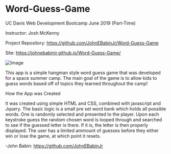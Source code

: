 # Word-Guess-Game
UC Davis Web Development Bootcamp June 2019 (Part-Time)

Instructor: Josh McKenny

Project Repository: https://github.com/JohnEBabinJr/Word-Guess-Game

Site: https://johnebabinjr.github.io/Word-Guess-Game/

![Image](https://raw.githubusercontent.com/JohnEBabinJr/Word-Guess-Game/assets/images/outer.png)

This app is a simple hangman style word guess game that was developed for a space summer camp. The main goal of the game is to allow kids to guess words based off of topics they learned throughout the camp!

How the App was Created

It was created using simple HTML and CSS, combined with javascript and Jquery. The basic logic is a small pre set word bank which holds all possible words. One is randomly selected and presented to the player. Upon each keystroke guess the random chosen word is looped through and searched to see if the guessed letter is there. If it is, the letter is then properly displayed. The user has a limited ammount of guesses before they either win or lose the game, at which point it resets.


-John Babin: https://github.com/JohnEBabinJr
